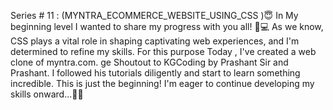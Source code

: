 Series # 11 : (MYNTRA_ECOMMERCE_WEBSITE_USING_CSS )😇
In My beginning level  I wanted to share my progress with you all! 💪💻 As we know, CSS plays a vital role in shaping captivating web experiences, and I'm determined to refine my skills. For this purpose Today , I've created a web clone of myntra.com. ge Shoutout to KGCoding by Prashant Sir and Prashant. I followed his tutorials diligently and start to learn something incredible.
This is just the beginning! I'm eager to continue developing my skills onward...🚀🤗

